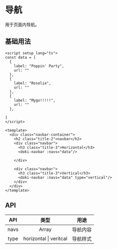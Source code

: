 # 导航

用于页面内导航。

## 基础用法

```vue
<script setup lang="ts">
const data = [
  {
    label: "Poppin' Party",
    url: ""
  },
  {
    label: "Roselia",
    url: ""
  },
  {
    label: "Mygo!!!!!",
    url: ""
  },

]
</script>

<template>
  <div class="navbar-container">
    <h2 class="title-2">navbar</h2>
    <div class="navbar">
      <h3 class="title-3">Horizontal</h3>
      <doki-navbar :navs="data"/>

    </div>

    <div class="navbar">
      <h3 class="title-3">Vertical</h3>
      <doki-navbar :navs="data" type="vertical"/>
    </div>
  </div>
</template>
```

## API

| API  |          类型          |   用途   |
| :--: | :--------------------: | :------: |
| navs |         Array          | 导航内容 |
| type | horizontal \| veritcal | 导航样式 |